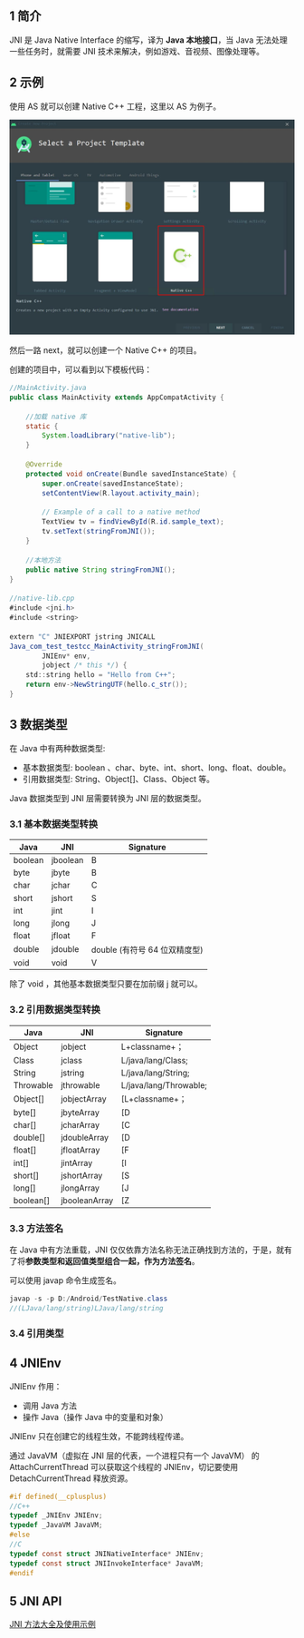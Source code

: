## 1 简介 

JNI 是 Java Native Interface 的缩写，译为 **Java 本地接口**，当 Java 无法处理一些任务时，就需要 JNI 技术来解决，例如游戏、音视频、图像处理等。

## 2 示例

使用 AS 就可以创建 Native C++ 工程，这里以 AS 为例子。

![](../asset/c.jpg)

然后一路 next，就可以创建一个 Native C++ 的项目。

创建的项目中，可以看到以下模板代码：

```java
//MainActivity.java
public class MainActivity extends AppCompatActivity {

    //加载 native 库
    static {
        System.loadLibrary("native-lib");
    }

    @Override
    protected void onCreate(Bundle savedInstanceState) {
        super.onCreate(savedInstanceState);
        setContentView(R.layout.activity_main);

        // Example of a call to a native method
        TextView tv = findViewById(R.id.sample_text);
        tv.setText(stringFromJNI());
    }

    //本地方法
    public native String stringFromJNI();
}

//native-lib.cpp
#include <jni.h>
#include <string>

extern "C" JNIEXPORT jstring JNICALL
Java_com_test_testcc_MainActivity_stringFromJNI(
        JNIEnv* env,
        jobject /* this */) {
    std::string hello = "Hello from C++";
    return env->NewStringUTF(hello.c_str());
}

```

## 3 数据类型

在 Java 中有两种数据类型:

- 基本数据类型: boolean 、char、byte、int、short、long、float、double。
- 引用数据类型: String、Object[]、Class、Object 等。

Java 数据类型到 JNI 层需要转换为 JNI 层的数据类型。

### 3.1 基本数据类型转换

| Java    | JNI      | Signature                     |
| ------- | -------- | ----------------------------- |
| boolean | jboolean | B                             |
| byte    | jbyte    | B                             |
| char    | jchar    | C                             |
| short   | jshort   | S                             |
| int     | jint     | I                             |
| long    | jlong    | J                             |
| float   | jfloat   | F                             |
| double  | jdouble  | double (有符号 64 位双精度型) |
| void    | void     | V                             |

除了 void ，其他基本数据类型只要在加前缀 j 就可以。

### 3.2 引用数据类型转换

| Java      | JNI           | Signature              |
| --------- | ------------- | ---------------------- |
| Object    | jobject       | L+classname+；         |
| Class     | jclass        | L/java/lang/Class;     |
| String    | jstring       | L/java/lang/String;    |
| Throwable | jthrowable    | L/java/lang/Throwable; |
| Object[]  | jobjectArray  | [L+classname+；        |
| byte[]    | jbyteArray    | [D                     |
| char[]    | jcharArray    | [C                     |
| double[]  | jdoubleArray  | [D                     |
| float[]   | jfloatArray   | [F                     |
| int[]     | jintArray     | [I                     |
| short[]   | jshortArray   | [S                     |
| long[]    | jlongArray    | [J                     |
| boolean[] | jbooleanArray | [Z                     |

### 3.3 方法签名

在 Java 中有方法重载，JNI 仅仅依靠方法名称无法正确找到方法的，于是，就有了将**参数类型和返回值类型组合一起，作为方法签名**。

可以使用 javap 命令生成签名。

```java
javap -s -p D:/Android/TestNative.class
//(LJava/lang/string)LJava/lang/string    
```

### 3.4 引用类型

## 4 JNIEnv 

JNIEnv 作用：

* 调用 Java 方法
* 操作 Java（操作 Java 中的变量和对象）

JNIEnv 只在创建它的线程生效，不能跨线程传递。

通过 JavaVM（虚拟在 JNI 层的代表，一个进程只有一个 JavaVM） 的 AttachCurrentThread 可以获取这个线程的 JNIEnv，切记要使用 DetachCurrentThread 释放资源。

```c
#if defined(__cplusplus)
//C++
typedef _JNIEnv JNIEnv;
typedef _JavaVM JavaVM;
#else
//C
typedef const struct JNINativeInterface* JNIEnv;
typedef const struct JNIInvokeInterface* JavaVM;
#endif
```

## 5 JNI API

[JNI 方法大全及使用示例](https://blog.csdn.net/afei__/article/details/81016413)